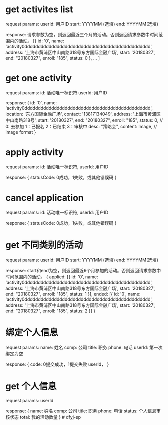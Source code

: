 # get activites list
request params: 
userId: 用户ID
start: YYYYMM (选填)
end: YYYYMM(选填)

response: 请求参数为空，则返回最近三个月的活动。否则返回请求参数中时间范围内的活动。
[{
  id: '0',
  name: 'activity0ddddddddddddddddddddddddddddddddddddddddddddddd',
  address: '上海市黄浦区中山南路318号东方国际金融广场',
  start: '20180327',
  end: "20180327",
  enroll: "185",
  status: 0
},
...
]

# get one activity
request params:
id: 活动唯一标识符
userId: 用户ID

response:
{
	id: '0',
	name: 'activity0ddddddddddddddddddddddddddddddddddddddddddddddd',
	location: '东方国际金融广场',
	contact: '13817134049',
	address: '上海市黄浦区中山南路318号',
	start: '20180327',
	end: "20180327",
	enroll: "185",
	status: 0, // 0: 去参加 1：已报名 2：已结束 3：审核中
	desc: "策略会",
	content: Image, // image format
}

# apply activity
request params:
id: 活动唯一标识符,
userId: 用户ID

response:
{
	statusCode: 0成功，1失败，或其他错误码
}

# cancel application
request params:
id: 活动唯一标识符,
userId: 用户ID

response:
{
	statusCode: 0成功，1失败，或其他错误码
}

<!-- # confirm application
request params:
id: 活动唯一标识符,
userId: 用户ID

response:
{
	statusCode: 0成功，1失败，或其他错误码
} -->

# get 不同类别的活动
request params:
userId: 用户ID
start: YYYYMM (选填)
end: YYYYMM(选填)

response: start和end为空，则返回最近6个月参加的活动。否则返回请求参数中时间范围内的活动。
{
	<!-- 已报名 -->
	applied: [{
      id: '0',
      name: 'activity0ddddddddddddddddddddddddddddddddddddddddddddddd',
      address: '上海市黄浦区中山南路318号东方国际金融广场',
      start: '20180327',
      end: "20180327",
      enroll: "185",
      status: 1
	}],
	<!-- 已结束 -->
	ended: [{
      id: '0',
      name: 'activity0ddddddddddddddddddddddddddddddddddddddddddddddd',
      address: '上海市黄浦区中山南路318号东方国际金融广场',
      start: '20180327',
      end: "20180327",
      enroll: "185",
      status: 2
	}]
}

# 绑定个人信息
request params:
name: 姓名
comp: 公司
title: 职务
phone: 电话
userId: 第一次绑定为空

response: 
{
	code: 0提交成功，1提交失败
	userId，
}

# get 个人信息
request params:
userId

response: 
{
	name: 姓名
	comp: 公司
	title: 职务
	phone: 电话
	status: 个人信息审核状态
	total: 我的活动数量
}
#   d f y j - s p  
 